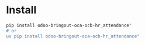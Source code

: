 # Install

```bash
pip install odoo-bringout-oca-ocb-hr_attendance"
# or
uv pip install odoo-bringout-oca-ocb-hr_attendance"
```

